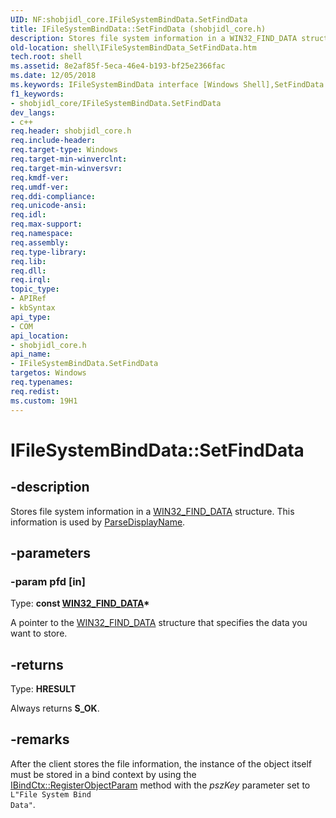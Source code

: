 ```yaml
---
UID: NF:shobjidl_core.IFileSystemBindData.SetFindData
title: IFileSystemBindData::SetFindData (shobjidl_core.h)
description: Stores file system information in a WIN32_FIND_DATA structure. This information is used by ParseDisplayName.
old-location: shell\IFileSystemBindData_SetFindData.htm
tech.root: shell
ms.assetid: 8e2af85f-5eca-46e4-b193-bf25e2366fac
ms.date: 12/05/2018
ms.keywords: IFileSystemBindData interface [Windows Shell],SetFindData method, IFileSystemBindData.SetFindData, IFileSystemBindData::SetFindData, SetFindData, SetFindData method [Windows Shell], SetFindData method [Windows Shell],IFileSystemBindData interface, _shell_ifilesystembinddata_setfinddata, shell.IFileSystemBindData_SetFindData, shobjidl_core/IFileSystemBindData::SetFindData
f1_keywords:
- shobjidl_core/IFileSystemBindData.SetFindData
dev_langs:
- c++
req.header: shobjidl_core.h
req.include-header: 
req.target-type: Windows
req.target-min-winverclnt: 
req.target-min-winversvr: 
req.kmdf-ver: 
req.umdf-ver: 
req.ddi-compliance: 
req.unicode-ansi: 
req.idl: 
req.max-support: 
req.namespace: 
req.assembly: 
req.type-library: 
req.lib: 
req.dll: 
req.irql: 
topic_type:
- APIRef
- kbSyntax
api_type:
- COM
api_location:
- shobjidl_core.h
api_name:
- IFileSystemBindData.SetFindData
targetos: Windows
req.typenames: 
req.redist: 
ms.custom: 19H1
---
```


# IFileSystemBindData::SetFindData


## -description


Stores file system information in a <a href="https://docs.microsoft.com/windows/desktop/api/minwinbase/ns-minwinbase-win32_find_dataa">WIN32_FIND_DATA</a> structure. This information is used by <a href="https://docs.microsoft.com/windows/desktop/api/shobjidl_core/nf-shobjidl_core-ishellfolder-parsedisplayname">ParseDisplayName</a>.


## -parameters




### -param pfd [in]

Type: <b>const <a href="https://docs.microsoft.com/windows/desktop/api/minwinbase/ns-minwinbase-win32_find_dataa">WIN32_FIND_DATA</a>*</b>

A pointer to the <a href="https://docs.microsoft.com/windows/desktop/api/minwinbase/ns-minwinbase-win32_find_dataa">WIN32_FIND_DATA</a> structure that specifies the data you want to store.


## -returns



Type: <b>HRESULT</b>

Always returns <b>S_OK</b>.




## -remarks



After the client stores the file information, the instance of the object itself must be stored in a bind context by using the <a href="https://docs.microsoft.com/windows/desktop/api/objidl/nf-objidl-ibindctx-registerobjectparam">IBindCtx::RegisterObjectParam</a> method with the <i>pszKey</i> parameter set to <code>L"File System Bind Data"</code>.



